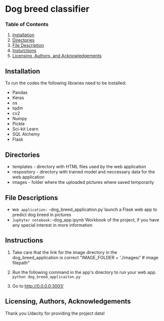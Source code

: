 # Dog breed classifier

### Table of Contents

1. [Installation](#installation)
2. [Directories](#directories)
3. [File Description](#files)
4. [Insturctions](#instructions)
5. [Licensing, Authors, and Acknowledgements](#licensing)

## Installation <a name="installation"></a>
 To run the codes the following libraries need to be installed:
 
- Pandas
- Keras
- os
- tqdm
- cv2
- Numpy
- Pickle
- Sci-kit Learn
- SQL Alchemy
- Flask

## Directories <a name="directories"></a>

   - templates - directory with HTML files used by the web application
   - respository - directory with trained model and neccessary data for the web application 
   - images - folder where the uploaded pictures where saved temporarily

## File Descriptions <a name="files"></a>

 
   * `Web application:`  -dog_breed_application.py`launch a Flask web app to predict dog breed in pictures 
   * `Juphyter notebook:`-dog_app.ipynb`Workbook of the project, if you have any special interest in more information
          
  
## Instructions<a name="instructions"></a>

1. Take care that the link for the image directory in the dog_breed_application is correct 
"IMAGE_FOLDER = './images/' # image filepath" 

2. Run the following command in the app's directory to run your web app.
    `python dog_breed_applicaiton.py`

3. Go to http://0.0.0.0:3001/


## Licensing, Authors, Acknowledgements<a name="licensing"></a>

Thank you Udacity for providing the project data! 
